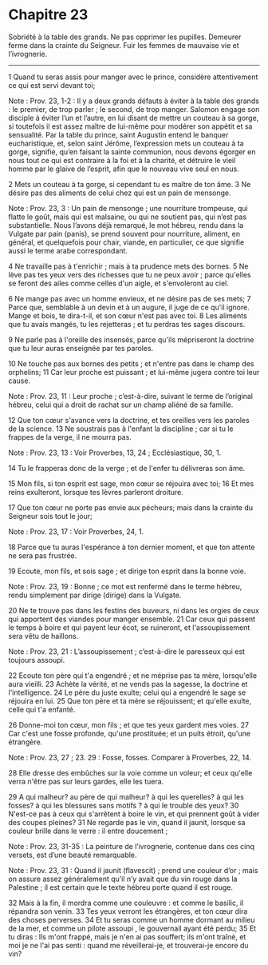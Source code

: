 # Chapitre 23

Sobriété à la table des grands.
Ne pas opprimer les pupilles.
Demeurer ferme dans la crainte du Seigneur.
Fuir les femmes de mauvaise vie et l’ivrognerie.

***

1 Quand tu seras assis pour manger avec le prince, considère attentivement ce qui est servi devant toi;

<span class="bible-note">Note : </span> Prov. 23, 1-2 : Il y a deux grands défauts à éviter à la table des grands : le premier, de trop parler ; le second, de trop manger. Salomon engage son disciple à éviter l’un et l’autre, en lui disant de mettre un couteau à sa gorge, si toutefois il est assez maître de lui-même pour modérer son appétit et sa sensualité. Par la table du prince, saint Augustin entend le banquer eucharistique, et, selon saint Jérôme, l’expression mets un couteau à ta gorge, signifie, qu’en faisant la sainte communion, nous devons égorger en nous tout ce qui est contraire à la foi et à la charité, et détruire le vieil homme par le glaive de l’esprit, afin que le nouveau vive seul en nous.

2 Mets un couteau à ta gorge, si cependant tu es maître de ton âme. 3 Ne désire pas des aliments de celui chez qui est un pain de mensonge.

<span class="bible-note">Note : </span> Prov. 23, 3 : Un pain de mensonge ; une nourriture trompeuse, qui flatte le goût, mais qui est malsaine, ou qui ne soutient pas, qui n’est pas substantielle. Nous l’avons déjà remarqué, le mot hébreu, rendu dans la Vulgate par pain (panis), se prend souvent pour nourriture, aliment, en général, et quelquefois pour chair, viande, en particulier, ce que signifie aussi le terme arabe correspondant.


4 Ne travaille pas à t'enrichir ; mais à ta prudence mets des bornes. 5 Ne lève pas tes yeux vers des richesses que tu ne peux avoir ; parce qu'elles se feront des ailes comme celles d'un aigle, et s'envoleront au ciel.


6 Ne mange pas avec un homme envieux, et ne désire pas de ses mets; 7 Parce que, semblable à un devin et à un augure, il juge de ce qu'il ignore. Mange et bois, te dira-t-il, et son cœur n'est pas avec toi. 8 Les aliments que tu avais mangés, tu les rejetteras ; et tu perdras tes sages discours.


9 Ne parle pas à l'oreille des insensés, parce qu'ils mépriseront la doctrine que tu leur auras enseignée par tes paroles.


10 Ne touche pas aux bornes des petits ; et n'entre pas dans le champ des orphelins; 11 Car leur proche est puissant ; et lui-même jugera contre toi leur cause.

<span class="bible-note">Note : </span> Prov. 23, 11 : Leur proche ; c’est-à-dire, suivant le terme de l’original hébreu, celui qui a droit de rachat sur un champ aliéné de sa famille.


12 Que ton cœur s'avance vers la doctrine, et tes oreilles vers les paroles de la science. 13 Ne soustrais pas à l'enfant la discipline ; car si tu le frappes de la verge, il ne mourra pas.

<span class="bible-note">Note : </span> Prov. 23, 13 : Voir Proverbes, 13, 24 ; Ecclésiastique, 30, 1.

14 Tu le frapperas donc de la verge ; et de l'enfer tu délivreras son âme.


15 Mon fils, si ton esprit est sage, mon cœur se réjouira avec toi; 16 Et mes reins exulteront, lorsque tes lèvres parleront droiture.


17 Que ton cœur ne porte pas envie aux pécheurs; mais dans la crainte du Seigneur sois tout le jour;

<span class="bible-note">Note : </span> Prov. 23, 17 : Voir Proverbes, 24, 1.

18 Parce que tu auras l'espérance à ton dernier moment, et que ton attente ne sera pas frustrée.


19 Ecoute, mon fils, et sois sage ; et dirige ton esprit dans la bonne voie.

<span class="bible-note">Note : </span> Prov. 23, 19 : Bonne ; ce mot est renfermé dans le terme hébreu, rendu simplement par dirige (dirige) dans la Vulgate.

20 Ne te trouve pas dans les festins des buveurs, ni dans les orgies de ceux qui apportent des viandes pour manger ensemble. 21 Car ceux qui passent le temps à boire et qui payent leur écot, se ruineront, et l'assoupissement sera vêtu de haillons.

<span class="bible-note">Note : </span> Prov. 23, 21 : L’assoupissement ; c’est-à-dire le paresseux qui est toujours assoupi.


22 Ecoute ton père qui t'a engendré ; et ne méprise pas ta mère, lorsqu'elle aura vieilli. 23 Achète la vérité, et ne vends pas la sagesse, la doctrine et l'intelligence. 24 Le père du juste exulte; celui qui a engendré le sage se réjouira en lui. 25 Que ton père et ta mère se réjouissent; et qu'elle exulte, celle qui t'a enfanté.


26 Donne-moi ton cœur, mon fils ; et que tes yeux gardent mes voies. 27 Car c'est une fosse profonde, qu'une prostituée; et un puits étroit, qu'une étrangère.

<span class="bible-note">Note : </span> Prov. 23, 27 ; 23. 29 : Fosse, fosses. Comparer à Proverbes, 22, 14.

28 Elle dresse des embûches sur la voie comme un voleur; et ceux qu'elle verra n'être pas sur leurs gardes, elle les tuera.


29 A qui malheur? au père de qui malheur? à qui les querelles? à qui les fosses? à qui les blessures sans motifs ? à qui le trouble des yeux? 30 N'est-ce pas à ceux qui s'arrêtent à boire le vin, et qui prennent goût à vider des coupes pleines? 31 Ne regarde pas le vin, quand il jaunit, lorsque sa couleur brille dans le verre : il entre doucement ;

<span class="bible-note">Note : </span> Prov. 23, 31-35 : La peinture de l’ivrognerie, contenue dans ces cinq versets, est d’une beauté remarquable.

<span class="bible-note">Note : </span> Prov. 23, 31 : Quand il jaunit (flavescit) ; prend une couleur d’or ; mais on assure assez généralement qu’il n’y avait que du vin rouge dans la Palestine ; il est certain que le texte hébreu porte quand il est rouge.

32 Mais à la fin, il mordra comme une couleuvre : et comme le basilic, il répandra son venin. 33 Tes yeux verront les étrangères, et ton cœur dira des choses perverses. 34 Et tu seras comme un homme dormant au milieu de la mer, et comme un pilote assoupi , le gouvernail ayant été perdu; 35 Et tu diras : Ils m'ont frappé, mais je n'en ai pas souffert; ils m'ont traîné, et moi je ne l'ai pas senti : quand me réveillerai-je, et trouverai-je encore du vin?

